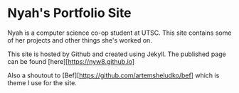 # Nyah's Portfolio Site

Nyah is a computer science co-op student at UTSC. This site contains some of her projects and other things she's worked on.

This site is hosted by Github and created using Jekyll. The published page can be found [here][https://nyw8.github.io]

Also a shoutout to [Bef][https://github.com/artemsheludko/bef] which is theme I use for the site.
